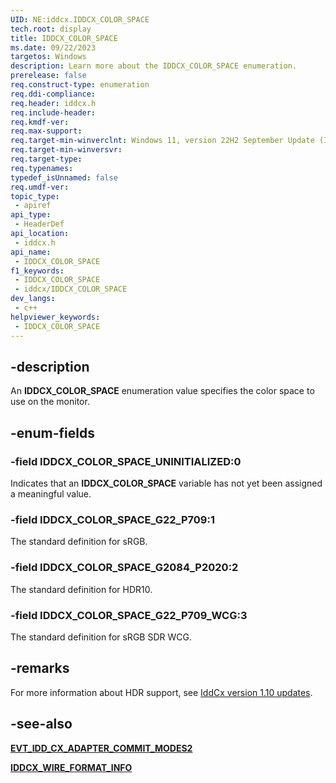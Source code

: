 ```yaml
---
UID: NE:iddcx.IDDCX_COLOR_SPACE
tech.root: display
title: IDDCX_COLOR_SPACE
ms.date: 09/22/2023
targetos: Windows
description: Learn more about the IDDCX_COLOR_SPACE enumeration.
prerelease: false
req.construct-type: enumeration
req.ddi-compliance: 
req.header: iddcx.h
req.include-header: 
req.kmdf-ver: 
req.max-support: 
req.target-min-winverclnt: Windows 11, version 22H2 September Update (IddCx version 1.10)
req.target-min-winversvr: 
req.target-type: 
req.typenames: 
typedef_isUnnamed: false
req.umdf-ver: 
topic_type:
 - apiref
api_type:
 - HeaderDef
api_location:
 - iddcx.h
api_name:
 - IDDCX_COLOR_SPACE
f1_keywords:
 - IDDCX_COLOR_SPACE
 - iddcx/IDDCX_COLOR_SPACE
dev_langs:
 - c++
helpviewer_keywords:
 - IDDCX_COLOR_SPACE
---
```


## -description

An **IDDCX_COLOR_SPACE** enumeration value specifies the color space to use on the monitor.

## -enum-fields

### -field IDDCX_COLOR_SPACE_UNINITIALIZED:0

Indicates that an **IDDCX_COLOR_SPACE** variable has not yet been assigned a meaningful value.

### -field IDDCX_COLOR_SPACE_G22_P709:1

The standard definition for sRGB.

### -field IDDCX_COLOR_SPACE_G2084_P2020:2

The standard definition for HDR10.

### -field IDDCX_COLOR_SPACE_G22_P709_WCG:3

The standard definition for sRGB SDR WCG.

## -remarks

For more information about HDR support, see [IddCx version 1.10 updates](/windows-hardware/drivers/display/iddcx1.10-updates).

## -see-also

[**EVT_IDD_CX_ADAPTER_COMMIT_MODES2**](nc-iddcx-evt_idd_cx_adapter_commit_modes2.md)

[**IDDCX_WIRE_FORMAT_INFO**](ns-iddcx-iddcx_wire_format_info.md)
